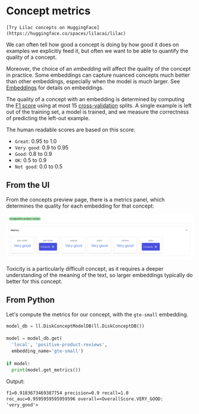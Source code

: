 # Concept metrics

```{tip}
[Try Lilac concepts on HuggingFace](https://huggingface.co/spaces/lilacai/lilac)
```

We can often tell how good a concept is doing by how good it does on examples we explicitly feed it,
but often we want to be able to quantify the quality of a concept.

Moreover, the choice of an _embedding_ will affect the quality of the concept in practice. Some
embeddings can capture nuanced concepts much better than other embeddings, especially when the model
is much larger. See [Embeddings](../embeddings/embeddings.md) for details on embeddings.

The quality of a concept with an embedding is determined by computing the
[F1 score](https://en.wikipedia.org/wiki/F-score) using at most 15
[cross-validation](https://scikit-learn.org/stable/modules/cross_validation.html) splits. A single
example is left out of the training set, a model is trained, and we measure the correctness of
predicting the left-out example.

The human readable scores are based on this score:

- `Great`: 0.95 to 1.0
- `Very good`: 0.9 to 0.95
- `Good`: 0.8 to 0.9
- `OK`: 0.5 to 0.9
- `Not good`: 0.0 to 0.5

## From the UI

From the concepts preview page, there is a metrics panel, which determines the quality for each
embedding for that concept:

<img src="../_static/concepts/concept_good_metrics.png"></img>

Toxicity is a particularly difficult concept, as it requires a deeper understanding of the meaning
of the text, so larger embeddings typically do better for this concept.

## From Python

Let's compute the metrics for our concept, with the `gte-small` embedding.

```python
model_db = ll.DiskConceptModelDB(ll.DiskConceptDB())

model = model_db.get(
  'local', 'positive-product-reviews',
  embedding_name='gte-small')

if model:
  print(model.get_metrics())
```

Output:

```
f1=0.9183673469387754 precision=0.9 recall=1.0 roc_auc=0.9595959595959596 overall=<OverallScore.VERY_GOOD: 'very_good'>
```
